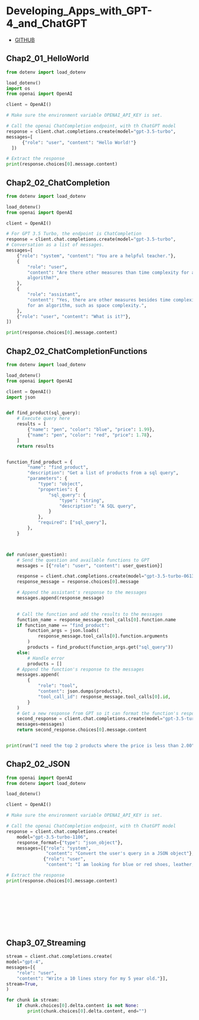 # Developing_Apps_with_GPT-4_and_ChatGPT
- [GITHUB](https://github.com/malywut/gpt_examples/tree/main)


## Chap2_01_HelloWorld
```python
from dotenv import load_dotenv

load_dotenv()
import os
from openai import OpenAI

client = OpenAI()

# Make sure the environment variable OPENAI_API_KEY is set.

# Call the openai ChatCompletion endpoint, with th ChatGPT model
response = client.chat.completions.create(model="gpt-3.5-turbo",
messages=[
      {"role": "user", "content": "Hello World!"}
  ])

# Extract the response
print(response.choices[0].message.content)
```


## Chap2_02_ChatCompletion
```python
from dotenv import load_dotenv

load_dotenv()
from openai import OpenAI

client = OpenAI()

# For GPT 3.5 Turbo, the endpoint is ChatCompletion
response = client.chat.completions.create(model="gpt-3.5-turbo",
# Conversation as a list of messages.
messages=[
    {"role": "system", "content": "You are a helpful teacher."},
    {
        "role": "user",
        "content": "Are there other measures than time complexity for an \
        algorithm?",
    },
    {
        "role": "assistant",
        "content": "Yes, there are other measures besides time complexity \
        for an algorithm, such as space complexity.",
    },
    {"role": "user", "content": "What is it?"},
])

print(response.choices[0].message.content)
```

## Chap2_02_ChatCompletionFunctions
```python
from dotenv import load_dotenv

load_dotenv()
from openai import OpenAI

client = OpenAI()
import json


def find_product(sql_query):
    # Execute query here
    results = [
        {"name": "pen", "color": "blue", "price": 1.99},
        {"name": "pen", "color": "red", "price": 1.78},
    ]
    return results


function_find_product = {
        "name": "find_product",
        "description": "Get a list of products from a sql query",
        "parameters": {
            "type": "object",
            "properties": {
                "sql_query": {
                    "type": "string",
                    "description": "A SQL query",
                }
            },
            "required": ["sql_query"],
        },
    }



def run(user_question):
    # Send the question and available functions to GPT
    messages = [{"role": "user", "content": user_question}]

    response = client.chat.completions.create(model="gpt-3.5-turbo-0613", messages=messages, tools=[{"type": "function", "function": function_find_product }])
    response_message = response.choices[0].message

    # Append the assistant's response to the messages
    messages.append(response_message)
    

    # Call the function and add the results to the messages
    function_name = response_message.tool_calls[0].function.name
    if function_name == "find_product":
        function_args = json.loads(
            response_message.tool_calls[0].function.arguments
        )
        products = find_product(function_args.get("sql_query"))
    else:
        # Handle error
        products = []
    # Append the function's response to the messages
    messages.append(
        {
            "role": "tool",
            "content": json.dumps(products),
            "tool_call_id": response_message.tool_calls[0].id,
        }
    )
    # Get a new response from GPT so it can format the function's response into natural language
    second_response = client.chat.completions.create(model="gpt-3.5-turbo-0613",
    messages=messages)
    return second_response.choices[0].message.content


print(run("I need the top 2 products where the price is less than 2.00"))
```

## Chap2_02_JSON
```python
from openai import OpenAI
from dotenv import load_dotenv

load_dotenv()

client = OpenAI()

# Make sure the environment variable OPENAI_API_KEY is set.

# Call the openai ChatCompletion endpoint, with th ChatGPT model
response = client.chat.completions.create(
    model="gpt-3.5-turbo-1106",
    response_format={"type": "json_object"},
    messages=[{"role": "system",
               "content": "Convert the user's query in a JSON object"},
              {"role": "user",
               "content": "I am looking for blue or red shoes, leather, size 7."}])

# Extract the response
print(response.choices[0].message.content)
```

## 
```python

```

## 
```python

```

## 
```python

```

## 
```python

```

## Chap3_07_Streaming
```python
stream = client.chat.completions.create(
model="gpt-4",
messages=[{
    "role": "user",
    "content": "Write a 10 lines story for my 5 year old."}],
stream=True,
)

for chunk in stream:
    if chunk.choices[0].delta.content is not None:
        print(chunk.choices[0].delta.content, end="")
```

## 
```python

```

## 
```python

```

## 
```python

```

## 
```python

```

## 
```python

```

## 
```python

```

## 
```python

```
## 
```python

```

## 
```python

```

## 
```python

```

## 
```python

```

## 
```python

```

## 
```python

```
## 
```python

```

## 
```python

```

## 
```python

```

## 
```python

```

## 
```python

```

## 
```python

```
## 
```python

```

## 
```python

```

## 
```python

```

## 
```python

```

## 
```python

```

## 
```python

```
## 
```python

```

## 
```python

```

## 
```python

```

## 
```python

```

## 
```python

```

## 
```python

```
